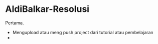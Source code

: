 # AldiBalkar-Resolusi
Pertama.
- Mengupload atau meng push project dari tutorial atau pembelajaran
- 
